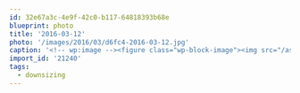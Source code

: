```yaml
---
id: 32e67a3c-4e9f-42c0-b117-64818393b68e
blueprint: photo
title: '2016-03-12'
photo: '/images/2016/03/d6fc4-2016-03-12.jpg'
caption: '<!-- wp:image --><figure class="wp-block-image"><img src="/assets/images/2016/03/d6fc4-2016-03-12.jpg" /></figure><!-- /wp:image --><!-- wp:paragraph --><p>This adorable little house is all ours in just a few weeks time. Pretty excited! #downsizing</p><!-- /wp:paragraph -->'
import_id: '21240'
tags:
  - downsizing
---
```

